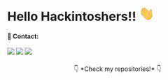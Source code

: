 # Hello Hackintoshers!! <img src="https://github.com/Rescticed/Rescticed/blob/master/hi.gif" width="35px" />



#### 📨 Contact:
[<img src="https://img.shields.io/badge/website-%234285F4.svg?&style=for-the-badge&logo=safari&logoColor=white" />](https://hackintoshx86.com/)
[<img src="https://img.shields.io/badge/MartinM1%238284-%237289DA.svg?&style=for-the-badge&logo=discord&logoColor=white" />](https://discord.com/)
[<img src="https://img.shields.io/badge/mail-%23D14836.svg?&style=for-the-badge&logo=gmail&logoColor=white" />](mailto:martin@hackintoshx86.co.uk)



<p align="center" style="margin-top: 20px;">👇 *Check my repositories!* 👇</p>
